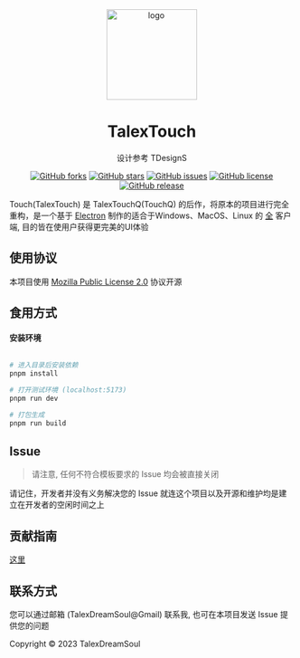 

<div align="center">

  <img width="160" src="https://files.catbox.moe/yq7lnl.png" alt="logo">

  <h1>TalexTouch</h1>

设计参考 TDesignS

[![GitHub forks](https://img.shields.io/github/forks/talex-touch/talex-touch?style=flat-square)](https://github.com/talex-touch/talex-touch/network)
[![GitHub stars](https://img.shields.io/github/stars/talex-touch/talex-touch?style=flat-square)](https://github.com/talex-touch/talex-touch/stargazers)
[![GitHub issues](https://img.shields.io/github/issues/talex-touch/talex-touch?style=flat-square)](https://github.com/talex-touch/talex-touch/issues)
[![GitHub license](https://img.shields.io/github/license/talex-touch/talex-touch?style=flat-square)](https://github.com/talex-touch/talex-touch/blob/main/LICENSE)
[![GitHub release](https://img.shields.io/badge/release-1.0.0--Snapshot-FDD835?style=flat-square)](https://github.com/talex-touch/talex-touch/releases)

</div>

Touch(TalexTouch) 是 TalexTouchQ(TouchQ) 的后作，将原本的项目进行完全重构，是一个基于 [Electron](https://www.electronjs.org/) 制作的适合于Windows、MacOS、Linux 的 [全](https://touch.talex.com/) 客户端, 目的皆在使用户获得更完美的UI体验

## 使用协议

本项目使用 [Mozilla Public License 2.0](./LICENSE) 协议开源

## 食用方式

#### 安装环境

``` bash

# 进入目录后安装依赖
pnpm install

# 打开测试环境 (localhost:5173)
pnpm run dev

# 打包生成
pnpm run build

```

## Issue

> 请注意, 任何不符合模板要求的 Issue 均会被直接关闭

请记住，开发者并没有义务解决您的 Issue 就连这个项目以及开源和维护均是建立在开发者的空闲时间之上

## 贡献指南

[这里](.github/contribute/README.md)

## 联系方式

您可以通过邮箱 (TalexDreamSoul@Gmail) 联系我, 也可在本项目发送 Issue 提供您的问题

Copyright © 2023 TalexDreamSoul
